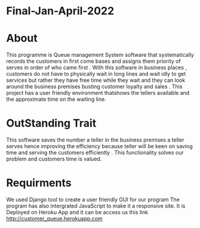 # Final-Jan-April-2022
# About
This programme is Queue management System  software that systematically records the customers in first come bases and assigns them priority of serves in order of who came first . 
With this software in business places , customers  do not have to physically wait in long lines and wait idly to get services but rather they have free time while they wait and they can look around the business premises busting customer loyalty and sales  . 
This project has a user friendly environment thatshows the tellers available and the approximate time on the waiting line.
# OutStanding Trait 
This software saves the number a teller in the business premises a teller serves hence improving the efficiency because teller will be keen on saving time and serving the customers efficiently .
This functionality solves our problem and customers time is valued.
# Requirments 
We used Django tool to create a user friendly GUI for our program
The program has also intergrated JavaScript to make it a responsive site. 
It is Deployed on Heroku App and it can be access us this link http://customer_queue.herokuapp.com

